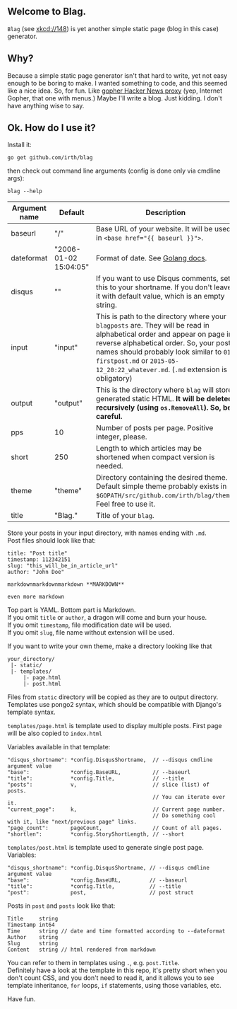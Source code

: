 ## Welcome to Blag.
`Blag` (see [xkcd://148](https://xkcd.com/148/)) is yet another simple static page (blog in this case) generator.

## Why?
Because a simple static page generator isn't that hard to write, yet not easy enough to be boring to make. I wanted something to code, and this seemed like a nice idea. So, for fun. Like [gopher Hacker News proxy](https://github.com/irth/gophernews) (yep, Internet Gopher, that one with menus.)
Maybe I'll write a blog. Just kidding. I don't have anything wise to say.

## Ok. How do I use it?

Install it:

	go get github.com/irth/blag

then check out command line arguments (config is done only via cmdline args):

	blag --help

Argument name | Default               | Description
--------------|-----------------------|------------
baseurl       | "/"                   | Base URL of your website. It will be used in `<base href="{{ baseurl }}">`.
dateformat    | "2006-01-02 15:04:05" | Format of date. See [Golang docs](http://golang.org/pkg/time/#Time.Format).
disqus        | ""                    | If you want to use Disqus comments, set this to your shortname. If you don't leave it with default value, which is an empty string.
input         | "input"               | This is path to the directory where your `blagposts` are. They will be read in alphabetical order and appear on page in reverse alphabetical order. So, your post names should probably look similar to `01-firstpost.md` or `2015-05-12_20:22_whatever.md`. (`.md` extension is obligatory)
output        | "output"              | This is the directory where `blag` will store generated static HTML. **It will be deleted recursively (using `os.RemoveAll`). So, be careful.**
pps           | 10                    | Number of posts per page. Positive integer, please.
short         | 250                   | Length to which articles may be shortened when compact version is needed.
theme         | "theme"               | Directory containing the desired theme. Default simple theme probably exists in `$GOPATH/src/github.com/irth/blag/theme`. Feel free to use it.
title         | "Blag."               | Title of your `blag`.


Store your posts in your input directory, with names ending with `.md`.  
Post files should look like that:

	title: "Post title"
	timestamp: 112342151
	slug: "this_will_be_in_article_url"
	author: "John Doe"

	markdownmarkdownmarkdown **MARKDOWN**

	even more markdown

Top part is YAML. Bottom part is Markdown.  
If you omit `title` or `author`, a dragon will come and burn your house.  
If you omit `timestamp`, file modification date will be used.  
If you omit `slug`, file name without extension will be used.


If you want to write your own theme, make a directory looking like that

	your_directory/
	 |- static/
	 |- templates/
	     |- page.html
	     |- post.html

Files from `static` directory will be copied as they are to output directory.  
Templates use pongo2 syntax, which should be compatible with Django's template syntax.  

`templates/page.html` is template used to display multiple posts. First page will be also copied to `index.html`

Variables available in that template:

	"disqus_shortname": *config.DisqusShortname,  // --disqus cmdline argument value
	"base":             *config.BaseURL,          // --baseurl
	"title":            *config.Title,            // --title
	"posts":            v,                        // slice (list) of posts.
	                                              // You can iterate over it.
	"current_page":     k,                        // Current page number.
	                                              // Do something cool with it, like "next/previous page" links.
	"page_count":       pageCount,                // Count of all pages.
	"shortlen":         *config.StoryShortLength, // --short

`templates/post.html` is template used to generate single post page.
Variables:

	"disqus_shortname": *config.DisqusShortname, // --disqus cmdline argument value
	"base":             *config.BaseURL,         // --baseurl
	"title":            *config.Title,           // --title
	"post":             post,                    // post struct


Posts in `post` and `posts` look like that:

	Title     string
	Timestamp int64
	Time      string // date and time formatted according to --dateformat
	Author    string
	Slug      string
    Content   string // html rendered from markdown

You can refer to them in templates using `.`, e.g. `post.Title`.  
Definitely have a look at the template in this repo, it's pretty short when you don't count CSS, and you don't need to read it, and it allows you to see template inheritance, `for` loops, `if` statements, using those variables, etc.


Have fun.
